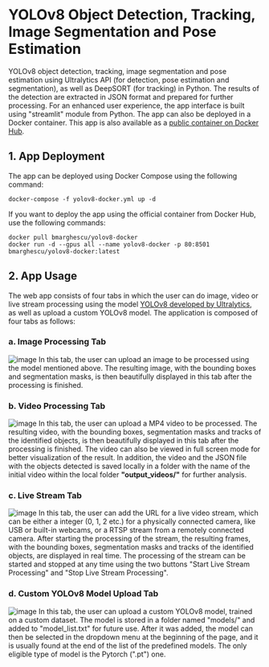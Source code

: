 # YOLOv8 Object Detection, Tracking, Image Segmentation and Pose Estimation
YOLOv8 object detection, tracking, image segmentation and pose estimation using Ultralytics API (for detection, pose estimation and segmentation), as well as DeepSORT (for tracking) in Python.
The results of the detection are extracted in JSON format and prepared for further processing.
For an enhanced user experience, the app interface is built using "streamlit" module from Python. The app can also be deployed in a Docker container.
This app is also available as a [public container on Docker Hub](https://hub.docker.com/r/bmarghescu/yolov8-docker).

## 1. App Deployment
The app can be deployed using Docker Compose using the following command:
```
docker-compose -f yolov8-docker.yml up -d
```
If you want to deploy the app using the official container from Docker Hub, use the following commands:
```
docker pull bmarghescu/yolov8-docker
docker run -d --gpus all --name yolov8-docker -p 80:8501 bmarghescu/yolov8-docker:latest
```

## 2. App Usage
The web app consists of four tabs in which the user can do image, video or live stream processing using the model [YOLOv8 developed by Ultralytics](https://github.com/ultralytics/ultralytics), as well as upload a custom YOLOv8 model. The application is composed of four tabs as follows:

### a. Image Processing Tab
![image](https://user-images.githubusercontent.com/48774025/221048940-748600fb-f4c4-4d43-9aaa-43e9ba278ad5.png)
In this tab, the user can upload an image to be processed using the model mentioned above. The resulting image, with the bounding boxes and segmentation masks, is then beautifully displayed in this tab after the processing is finished.

### b. Video Processing Tab
![image](https://user-images.githubusercontent.com/48774025/221053190-57d17253-d9c9-4a7b-8616-85f565a40dd4.png)
In this tab, the user can upload a MP4 video to be processed. The resulting video, with the bounding boxes, segmentation masks and tracks of the identified objects, is then beautifully displayed in this tab after the processing is finished. The video can also be viewed in full screen mode for better visualization of the result. In addition, the video and the JSON file with the objects detected is saved locally in a folder with the name of the initial video within the local folder **"output_videos/"** for further analysis.

### c. Live Stream Tab
![image](https://user-images.githubusercontent.com/48774025/221050282-673649d3-6cc2-4bab-b77a-4a738d0a325c.png)
In this tab, the user can add the URL for a live video stream, which can be either a integer (0, 1, 2 etc.) for a physically connected camera, like USB or built-in webcams, or a RTSP stream from a remotely connected camera. After starting the processing of the stream, the resulting frames, with the bounding boxes, segmentation masks and tracks of the identified objects, are displayed in real time. The processing of the stream can be started and stopped at any time using the two buttons "Start Live Stream Processing" and "Stop Live Stream Processing".

### d. Custom YOLOv8 Model Upload Tab
![image](https://github.com/BogdanMarghescu/YOLOv8-Image-Segmentation-Object-Detection-and-Tracking/assets/48774025/651192b1-ba55-4e8d-ab2f-d0810309f9ab)
In this tab, the user can upload a custom YOLOv8 model, trained on a custom dataset. The model is stored in a folder named "models/" and added to "model_list.txt" for future use. After it was added, the model can then be selected in the dropdown menu at the beginning of the page, and it is usually found at the end of the list of the predefined models. The only eligible type of model is the Pytorch (".pt") one.
